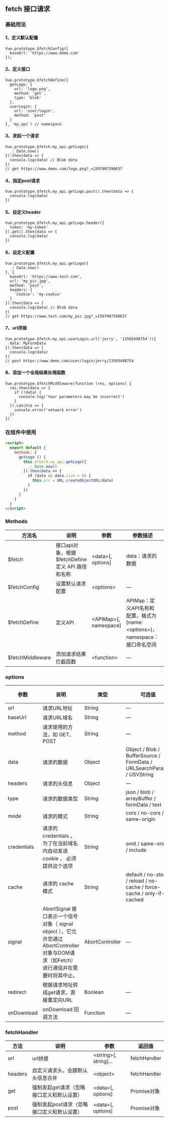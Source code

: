 ## fetch 接口请求

### 基础用法

#### 1、定义默认配置
```
Vue.prototype.$fetchConfig({
  baseUrl: 'https://www.demo.com'
});
```

#### 2、定义接口
```
Vue.prototype.$fetchDefine({
  getLogo: {
    url: 'logo.png',
    method: 'get',
    type: 'blob'
  },
  userLogin: {
    url: 'user/login',
    method: 'post'
  }
}, 'my_api') // namespace
```

#### 3、发起一个请求
```
Vue.prototype.$fetch.my_api.getLogo({
  _: Date.now()
}).then(data => {
  console.log(data) // Blob data
})
// get https://www.demo.com/logo.png?_=1597907390637
```
#### 4、指定post请求
```
Vue.prototype.$fetch.my_api.getLogo.post().then(data => {
  console.log(data)
})
```
#### 5、自定义header
```
Vue.prototype.$fetch.my_api.getLogo.header({
  token: 'my-token'
}).get().then(data => {
  console.log(data)
})
```
#### 6、自定义配置
```
Vue.prototype.$fetch.my_api.getLogo({
  _: Date.now()
}, {
  baseUrl: 'https://www.test.com',
  url: 'my_pic.jpg',
  method: 'post',
  headers: {
    'Cookie': 'my-cookie'
  }    
}).then(data => {
  console.log(data) // Blob data
})
// get https://www.test.com/my_pic.jpg?_=1597907390637
```
#### 7、url拼接
```
Vue.prototype.$fetch.my_api.userLogin.url('jerry', '13565498754')({
  data: MyFormData
}).then(data => {
  console.log(data)
})
// post https://www.demo.com/user/login/jerry/13565498754
```
#### 8、添加一个全局结果处理函数
```
Vue.prototype.$fetchMiddleware(function (res, options) {
  res.then(data => {
    if (!data) {
      console.log('Your parameters may be incorrect')
    }
  }).catch(e => {
    console.error('network error')
  })
})
```


### 在组件中使用

```html
<script>
  export default {
    methods: {
      getLogo () {
        this.$fetch.my_api.getLogo({
          _: Date.now()
        }).then(data => {
          if (data && data.size > 0) {
            this.src = URL.createObjectURL(data)
          }
        })
      }           
    }
  }
</script>
```


### Methods
| 方法名 | 说明 | 参数 | 参数描述 |返回值 | 
| ---- | ---- | ---- | ---- | ---- |
| $fetch | 接口api对象，根据 $fetchDefine 定义 API 路径和名称 | \<data>[, options] | data：请求的数据 | fetchHandler |
| $fetchConfig | 设置默认请求配置 | \<options> | — | — |
| $fetchDefine | 定义API | \<APIMap>[, namespace] | APIMap：定义API名称和配置，格式为 {name: \<options>}，namespace：接口命名空间 | — |
| $fetchMiddleware | 添加请求结果拦截函数 | \<function> | — | Promise |


### options
| 参数      | 说明    | 类型      | 可选值       | 默认值   |
|---------- |-------- |---------- |-------------  |-------- |
| url        | 请求URL地址 | String | — | — |            
| baseUrl    | 请求URL域名 | String | — | — |            
| method     | 请求使用的方法，如 GET、POST | String | — | POST |            
| data       | 请求的数据 | Object | Object / Blob / BufferSource / FormData / URLSearchParams / USVString | — |            
| headers    | 请求的头信息 | Object | — | — |            
| type       | 请求的数据类型 | String | json / blob / arrayBuffer / formData / text | json |            
| mode       | 请求的模式 | String | cors / no-cors / same-origin | — |            
| credentials| 请求的 credentials 。为了在当前域名内自动发送 cookie ， 必须提供这个选项 | String | omit / same-origin / include | — |            
| cache      | 请求的 cache 模式 | String | default / no-store / reload / no-cache / force-cache / only-if-cached | no-cache |            
| signal     | AbortSignal 接口表示一个信号对象（ signal object ），它允许您通过 AbortController 对象与DOM请求（如Fetch）进行通信并在需要时将其中止。 | AbortController | — | — |   
| redirect   | 根据请求地址转成get请求，直接重定向URL  | Boolean | — | false |          
| onDownload | onDownload 回调方法 | Function | — | — |          


### fetchHandler
| 方法 | 说明 | 参数 | 返回值 | 
|----- |------ |-------- |------ |
| url     | url拼接 | \<string>[, string]... | fetchHandler |
| headers | 自定义请求头，会跟默认头信息合并 | \<object> |  fetchHandler |
| get     | 强制发起get请求（忽略接口定义和默认设置） |  \<data>[, options] | Promise对象  |
| post    | 强制发起post请求（忽略接口定义和默认设置） | \<data>[, options]  |  Promise对象 |


